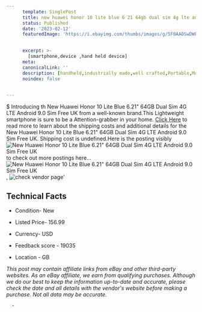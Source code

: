 ```yaml
---
      template: SinglePost
      title: new huawei honor 10 lite blue 6 21 64gb dual sim 4g lte android 9 0 sim free uk
      status: Published
      date: '2023-02-12'
      featuredImage: 'https://i.ebayimg.com/thumbs/images/g/5F0AAOSwDWFjh8lj/s-l225.jpg'
       

      excerpt: >-
        [smartphone,device ,hand held device]
      meta:
      canonicalLink: ''
      description: [handheld,industrially made,well crafted,Portable,Mobile,Compact,Convenient,Lightweight,Maneuverable,Man-portable,Miniature,Carriable,Hand-held,Light,Holdable,Transportable,Mobile device,Pocket-sized,On-the-go,Wireless,Cordless,Compact size,Convenient size, smartphone,device ,hand held device]
      noindex: false
      

---
```

$
      Introducing th New Huawei Honor 10 Lite Blue 6.21" 64GB Dual Sim 4G LTE Android 9.0 Sim Free UK from a well-known brand.This Lightweight smartphone is sure to be a Attention-grabber in your home. [Click Here](https://www.ebay.com/itm/334648322425?hash=item4dea982979%3Ag%3A5F0AAOSwDWFjh8lj&mkevt=1&mkcid=1&mkrid=711-53200-19255-0&campid=%253CePNCampaignId%253E&customid=%253CreferenceId%253E&toolid=10049) to read more to learn about the shipping costs and additional details for the New Huawei Honor 10 Lite Blue 6.21" 64GB Dual Sim 4G LTE Android 9.0 Sim Free UK. Shipping cost is undefined.Here is the posting visibly ![New Huawei Honor 10 Lite Blue 6.21" 64GB Dual Sim 4G LTE Android 9.0 Sim Free UK](https://i.ebayimg.com/thumbs/images/g/5F0AAOSwDWFjh8lj/s-l225.jpg) to check out more postings here... ![New Huawei Honor 10 Lite Blue 6.21" 64GB Dual Sim 4G LTE Android 9.0 Sim Free UK](https://i.ebayimg.com/images/g/5F0AAOSwDWFjh8lj/s-l1600.jpg), ![check vendor page](https://origin-galleryplus.ebayimg.com/ws/web/334648322425_2_0_1/225x225.jpg,https://origin-galleryplus.ebayimg.com/ws/web/334648322425_3_0_1/225x225.jpg,https://origin-galleryplus.ebayimg.com/ws/web/334648322425_4_0_1/225x225.jpg,https://origin-galleryplus.ebayimg.com/ws/web/334648322425_5_0_1/225x225.jpg,https://origin-galleryplus.ebayimg.com/ws/web/334648322425_6_0_1/225x225.jpg)'

      

 ## Technical Facts 



     
      

 - Condition- New 


      

 - Listed Price- 156.99 


      

 - Currency- USD 


      

 - Feedback score - 19035 


      

 - Location - GB 


      
      

 *_This post may contain affiliate links from eBay and other third-party websites. As an eBay affiliate, we earn from qualifying purchases. Although we do our best to keep the information up-to-date and accurate, please check the date and all details with the vendor's website before making a purchase. Not all data may be accurate._*




      -
